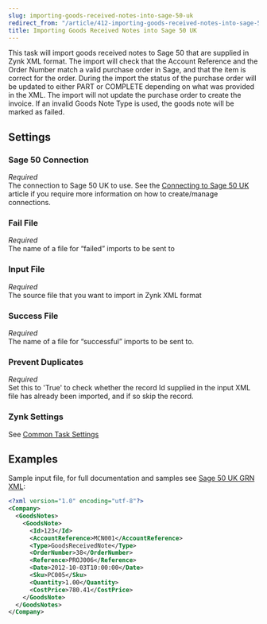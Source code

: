 ```yaml
---
slug: importing-goods-received-notes-into-sage-50-uk
redirect_from: "/article/412-importing-goods-received-notes-into-sage-50-uk"
title: Importing Goods Received Notes into Sage 50 UK
---
```

This task will import goods received notes to Sage 50 that are supplied in Zynk XML format. The import will check that the Account Reference and the Order Number match a valid purchase order in Sage, and that the item is correct for the order. During the import the status of the purchase order will be updated to either PART or COMPLETE depending on what was provided in the XML. The import will not update the purchase order to create the invoice. If an invalid Goods Note Type is used, the goods note will be marked as failed.

## Settings
### Sage 50 Connection
_Required_  
The connection to Sage 50 UK to use.  See the [Connecting to Sage 50 UK](connecting-to-sage-50-uk) article if you require more information on how to create/manage connections.

### Fail File
_Required_  
The name of a file for “failed” imports to be sent to   

### Input File
_Required_  
The source file that you want to import in Zynk XML format   

### Success File
_Required_  
The name of a file for “successful” imports to be sent to. 

### Prevent Duplicates
_Required_  
Set this to 'True' to check whether the record Id supplied in the input XML file has already been imported, and if so skip the record.

### Zynk Settings
See [Common Task Settings](common-task-settings)

## Examples
Sample input file, for full documentation and samples see [Sage 50 UK GRN XML](sage-50-uk-grn-xml):  

```xml
<?xml version="1.0" encoding="utf-8"?>
<Company>
  <GoodsNotes>
    <GoodsNote>
      <Id>123</Id>
      <AccountReference>MCN001</AccountReference>
      <Type>GoodsReceivedNote</Type>
      <OrderNumber>38</OrderNumber>
      <Reference>PROJ006</Reference>
      <Date>2012-10-03T10:00:00</Date>
      <Sku>PC005</Sku>
      <Quantity>1.00</Quantity>
      <CostPrice>780.41</CostPrice>
    </GoodsNote>
  </GoodsNotes>
</Company>
```